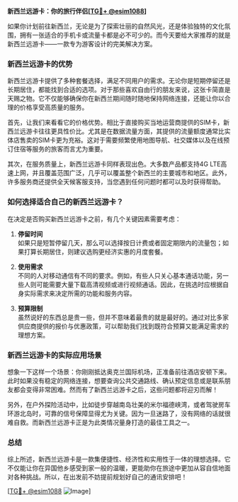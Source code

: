 **新西兰远游卡：你的旅行伴侣[[TG💪+ @esim1088](https://t.me/s/esim1088)]**

如果你计划前往新西兰，无论是为了探索壮丽的自然风光，还是体验独特的文化氛围，拥有一张适合的手机卡或流量卡都是必不可少的。而今天要给大家推荐的就是新西兰远游卡——一款专为游客设计的完美解决方案。

### **新西兰远游卡的优势**
新西兰远游卡提供了多种套餐选择，满足不同用户的需求。无论你是短期停留还是长期居住，都能找到合适的选项。对于那些喜欢自由行的朋友来说，这张卡简直是天赐之物。它不仅能够确保你在新西兰期间随时随地保持网络连接，还能让你以合理的价格享受高质量的服务。

首先，让我们来看看它的价格优势。相比于直接购买当地运营商提供的SIM卡，新西兰远游卡往往更具性价比。尤其是在数据流量方面，其提供的流量额度通常比实体店售卖的SIM卡更为充裕。这对于需要频繁使用地图导航、社交媒体以及在线预订住宿等服务的旅客而言尤为重要。

其次，在服务质量上，新西兰远游卡同样表现出色。大多数产品都支持4G LTE高速上网，并且覆盖范围广泛，几乎可以覆盖整个新西兰的主要城市和地区。此外，许多服务商还提供全天候客服支持，当您遇到任何问题时都可以及时获得帮助。

### **如何选择适合自己的新西兰远游卡？**
在决定是否购买新西兰远游卡之前，有几个关键因素需要考虑：

1. **停留时间**  
   如果只是短暂停留几天，那么可以选择按日计费或者固定期限内的流量包；如果打算长期居住，则建议选购更经济实惠的月度套餐。

2. **使用需求**  
   不同的人对移动通信有不同的要求。例如，有些人只关心基本通话功能，另一些人则可能需要大量下载高清视频或进行视频通话。因此，在挑选时应根据自身实际需求来决定所需的功能和服务内容。

3. **预算限制**  
   虽然说好的东西总是贵一些，但并不意味着最贵的就是最好的。通过对比多家供应商提供的报价与优惠政策，可以帮助我们找到既符合预算又能满足需求的理想方案。

### **新西兰远游卡的实际应用场景**
想象一下这样一个场景：你刚刚抵达奥克兰国际机场，正准备前往酒店安顿下来。此时如果没有稳定的网络连接，想要查询公共交通路线、确认预定信息或是联系朋友都会变得非常困难。然而有了新西兰远游卡之后，这些问题都将迎刃而解！

另外，在户外探险活动中，比如徒步穿越南岛壮美的米尔福德峡湾，或者驾驶房车环游北岛时，可靠的信号保障显得尤为关键。因为一旦迷路了，没有网络的话就很难自救。而新西兰远游卡正是为此类情况量身打造的最佳工具之一。

### **总结**
综上所述，新西兰远游卡是一款集便捷性、经济性和实用性于一体的理想选择。它不仅能让你在异国他乡感受到家一般的温暖，更能助你在旅途中更加从容自信地面对各种挑战。所以，在出发前不妨提前规划好自己的通讯安排吧！

[[TG💪+ @esim1088](https://t.me/s/esim1088) ![Image](https://i.postimg.cc/4NQfJmqS/Snipaste-2025-05-13-00-14-12.png)]